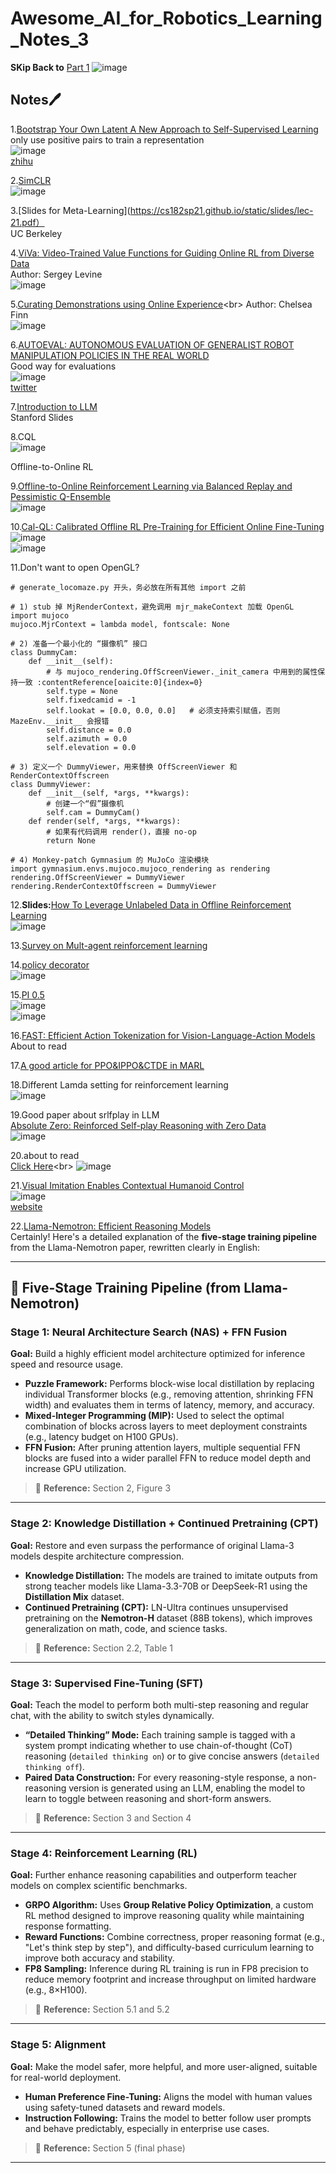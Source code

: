 # Awesome_AI_for_Robotics_Learning_Notes_3
**SKip Back to** [Part 1](https://github.com/NZ-Liam-Zhong/Awesome_AI_for_Robotics_Learning_Notes)
![image](https://github.com/user-attachments/assets/069767fb-244a-46c2-8387-b6ad3b0ad572)<br>

## Notes🖊
1.[Bootstrap Your Own Latent A New Approach to Self-Supervised Learning](https://proceedings.neurips.cc/paper_files/paper/2020/file/f3ada80d5c4ee70142b17b8192b2958e-Paper.pdf)<br>
only use positive pairs to train a representation<br>
![image](https://github.com/user-attachments/assets/1bcc7ca4-a3c6-4512-bff6-358ebbb95a96)<br>
[zhihu](https://proceedings.neurips.cc/paper_files/paper/2020/file/f3ada80d5c4ee70142b17b8192b2958e-Paper.pdf)<br>

2.[SimCLR](https://proceedings.mlr.press/v119/chen20j/chen20j.pdf)<br>
![image](https://github.com/user-attachments/assets/dd2c96d9-9bcc-4771-91bb-e61e569822be)<br>

3.[Slides for Meta-Learning](https://cs182sp21.github.io/static/slides/lec-21.pdf）<br>
UC Berkeley<br>

4.[ViVa: Video-Trained Value Functions for Guiding Online RL from Diverse Data](https://arxiv.org/pdf/2503.18210)<br>
Author: Sergey Levine<br>
![image](https://github.com/user-attachments/assets/9fa91e18-f6b5-4c3a-9a82-babcb1bbdaaf)<br>

5.[Curating Demonstrations using Online Experience](https://arxiv.org/pdf/2503.03707?)<br>
Author: Chelsea Finn<br>
![image](https://github.com/user-attachments/assets/560df2d3-50c2-4bfc-ba34-93c090b72e22)<br>

6.[AUTOEVAL: AUTONOMOUS EVALUATION OF GENERALIST ROBOT MANIPULATION POLICIES IN THE REAL WORLD](https://auto-eval.github.io/)<br>
Good way for evaluations<br>
![image](https://github.com/user-attachments/assets/a070b33d-749a-4f35-8138-09a13b5f547f)<br>
[twitter](https://x.com/svlevine/status/1906912333433298980)<br>

7.[Introduction to LLM](https://web.stanford.edu/~jurafsky/slp3/slides/LLM24aug.pdf)<br>
Stanford Slides<br>

8.CQL<br>
![image](https://github.com/user-attachments/assets/aec96229-bd39-4a76-86af-dce898555dfe)<br>

Offline-to-Online RL<br>

9.[Offline-to-Online Reinforcement Learning via Balanced Replay and Pessimistic Q-Ensemble](https://proceedings.mlr.press/v164/lee22d/lee22d.pdf)<br>
![image](https://github.com/user-attachments/assets/c9db282b-398c-4c4b-b933-0da6f7d564a6)<br>

10.[Cal-QL: Calibrated Offline RL Pre-Training for Efficient Online Fine-Tuning](https://proceedings.neurips.cc/paper_files/paper/2023/file/c44a04289beaf0a7d968a94066a1d696-Paper-Conference.pdf)<br>
![image](https://github.com/user-attachments/assets/77ae3581-a061-4bdf-8b1e-10de9f8568ea)<br>
![image](https://github.com/user-attachments/assets/f369678f-af93-4805-905a-30aa6e1ba3b8)<br>

11.Don't want to open OpenGL?<br>

```
# generate_locomaze.py 开头，务必放在所有其他 import 之前

# 1) stub 掉 MjRenderContext，避免调用 mjr_makeContext 加载 OpenGL
import mujoco
mujoco.MjrContext = lambda model, fontscale: None

# 2) 准备一个最小化的 “摄像机” 接口
class DummyCam:
    def __init__(self):
        # 与 mujoco_rendering.OffScreenViewer._init_camera 中用到的属性保持一致 :contentReference[oaicite:0]{index=0}
        self.type = None
        self.fixedcamid = -1
        self.lookat = [0.0, 0.0, 0.0]   # 必须支持索引赋值，否则 MazeEnv.__init__ 会报错
        self.distance = 0.0
        self.azimuth = 0.0
        self.elevation = 0.0

# 3) 定义一个 DummyViewer，用来替换 OffScreenViewer 和 RenderContextOffscreen
class DummyViewer:
    def __init__(self, *args, **kwargs):
        # 创建一个“假”摄像机
        self.cam = DummyCam()
    def render(self, *args, **kwargs):
        # 如果有代码调用 render()，直接 no-op
        return None

# 4) Monkey‑patch Gymnasium 的 MuJoCo 渲染模块
import gymnasium.envs.mujoco.mujoco_rendering as rendering
rendering.OffScreenViewer = DummyViewer
rendering.RenderContextOffscreen = DummyViewer
```

12.**Slides:**[How To Leverage Unlabeled Data in Offline Reinforcement Learning](https://icml.cc/media/icml-2022/Slides/17328_BtUukaj.pdf?utm_source=chatgpt.com)<br>
![image](https://github.com/user-attachments/assets/a6bc28b6-9702-4570-85f4-4cd3e6df81c9)<br>

13.[Survey on Mult-agent reinforcement learning](https://arxiv.org/pdf/1911.10635)<br>


14.[policy decorator](https://t.co/zmuPrSUXoa)<br>
![image](https://github.com/user-attachments/assets/a94e360e-ae6a-4728-867b-53be57b2cae8)<br>

15.[PI 0.5](https://arxiv.org/pdf/2504.16054)<br>
![image](https://github.com/user-attachments/assets/fab1e5d5-9224-42a8-b678-74f9e39877a7)<br>
![image](https://github.com/user-attachments/assets/bf665c82-8051-4121-907a-ab32a2845ebd)<br>

16.[FAST: Efficient Action Tokenization for Vision-Language-Action Models](https://arxiv.org/pdf/2501.09747)<br>
About to read<br>

17.[A good article for PPO&IPPO&CTDE in MARL](https://zhuanlan.zhihu.com/p/544046358)<br>

18.Different Lamda setting for reinforcement learning<br>
![image](https://github.com/user-attachments/assets/cb378062-bd83-4c2b-bd9a-ace96f97817c)<br>

19.Good paper about srlfplay in LLM<br>
[Absolute Zero: Reinforced Self-play Reasoning with Zero Data](https://www.arxiv.org/pdf/2505.03335)<br>
![image](https://github.com/user-attachments/assets/0723485a-f3e5-4aea-be6b-104a3ae15cc0)<br>

20.about to read<br>
[Click Here](https://arxiv.org/pdf/2503.01067?)<br>
![image](https://github.com/user-attachments/assets/9f106780-b790-418a-9116-658027fd3705)<br>

21.[Visual Imitation Enables Contextual Humanoid Control](https://arxiv.org/pdf/2505.03729)<br>
![image](https://github.com/user-attachments/assets/e5e551a7-174c-41b3-a26f-b3399758c5a2)<br>
[website](https://www.videomimic.net/)<br>

22.[Llama-Nemotron: Efficient Reasoning Models](https://arxiv.org/pdf/2505.00949)<br>
Certainly! Here's a detailed explanation of the **five-stage training pipeline** from the Llama-Nemotron paper, rewritten clearly in English:

---

## 🔄 Five-Stage Training Pipeline (from Llama-Nemotron)

### **Stage 1: Neural Architecture Search (NAS) + FFN Fusion**

**Goal:** Build a highly efficient model architecture optimized for inference speed and resource usage.

* **Puzzle Framework:** Performs block-wise local distillation by replacing individual Transformer blocks (e.g., removing attention, shrinking FFN width) and evaluates them in terms of latency, memory, and accuracy.
* **Mixed-Integer Programming (MIP):** Used to select the optimal combination of blocks across layers to meet deployment constraints (e.g., latency budget on H100 GPUs).
* **FFN Fusion:** After pruning attention layers, multiple sequential FFN blocks are fused into a wider parallel FFN to reduce model depth and increase GPU utilization.

> 📍 **Reference:** Section 2, Figure 3

---

### **Stage 2: Knowledge Distillation + Continued Pretraining (CPT)**

**Goal:** Restore and even surpass the performance of original Llama-3 models despite architecture compression.

* **Knowledge Distillation:** The models are trained to imitate outputs from strong teacher models like Llama-3.3-70B or DeepSeek-R1 using the **Distillation Mix** dataset.
* **Continued Pretraining (CPT):** LN-Ultra continues unsupervised pretraining on the **Nemotron-H** dataset (88B tokens), which improves generalization on math, code, and science tasks.

> 📍 **Reference:** Section 2.2, Table 1

---

### **Stage 3: Supervised Fine-Tuning (SFT)**

**Goal:** Teach the model to perform both multi-step reasoning and regular chat, with the ability to switch styles dynamically.

* **“Detailed Thinking” Mode:** Each training sample is tagged with a system prompt indicating whether to use chain-of-thought (CoT) reasoning (`detailed thinking on`) or to give concise answers (`detailed thinking off`).
* **Paired Data Construction:** For every reasoning-style response, a non-reasoning version is generated using an LLM, enabling the model to learn to toggle between reasoning and short-form answers.

> 📍 **Reference:** Section 3 and Section 4

---

### **Stage 4: Reinforcement Learning (RL)**

**Goal:** Further enhance reasoning capabilities and outperform teacher models on complex scientific benchmarks.

* **GRPO Algorithm:** Uses **Group Relative Policy Optimization**, a custom RL method designed to improve reasoning quality while maintaining response formatting.
* **Reward Functions:** Combine correctness, proper reasoning format (e.g., "Let's think step by step"), and difficulty-based curriculum learning to improve both accuracy and stability.
* **FP8 Sampling:** Inference during RL training is run in FP8 precision to reduce memory footprint and increase throughput on limited hardware (e.g., 8×H100).

> 📍 **Reference:** Section 5.1 and 5.2

---

### **Stage 5: Alignment**

**Goal:** Make the model safer, more helpful, and more user-aligned, suitable for real-world deployment.

* **Human Preference Fine-Tuning:** Aligns the model with human values using safety-tuned datasets and reward models.
* **Instruction Following:** Trains the model to better follow user prompts and behave predictably, especially in enterprise use cases.

> 📍 **Reference:** Section 5 (final phase)

---




